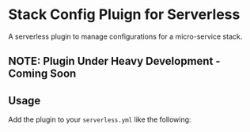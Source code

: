 # Stack Config Pluign for Serverless

A serverless plugin to manage configurations for a micro-service stack.

## NOTE: Plugin Under Heavy Development - Coming Soon

## Usage

Add the plugin to your `serverless.yml` like the following:

```yaml

```
